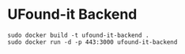 # UFound-it Backend

```
sudo docker build -t ufound-it-backend .
sudo docker run -d -p 443:3000 ufound-it-backend
```
